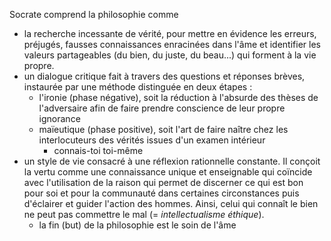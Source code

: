 Socrate comprend la philosophie comme
- la recherche incessante de vérité, pour mettre en évidence les erreurs, préjugés, fausses connaissances enracinées dans l'âme et identifier les valeurs partageables (du bien, du juste, du beau...) qui forment à la vie propre.
- un dialogue critique fait à travers des questions et réponses brèves, instaurée par une méthode distinguée en deux étapes :
  - l'ironie (phase négative), soit la réduction à l'absurde des thèses de l'adversaire afin de faire prendre conscience de leur propre ignorance
  - maïeutique (phase positive), soit l'art de faire naître chez les interlocuteurs des vérités issues d'un examen intérieur
    - connais-toi toi-même
- un style de vie consacré à une réflexion rationnelle constante. Il conçoit la vertu comme une connaissance unique et enseignable qui coïncide avec l'utilisation de la raison qui permet de discerner ce qui est bon pour soi et pour la communauté dans certaines circonstances puis d'éclairer et guider l'action des hommes. Ainsi, celui qui connaît le bien ne peut pas commettre le mal (= *intellectualisme éthique*).
  - la fin (but) de la philosophie est le soin de l'âme 
